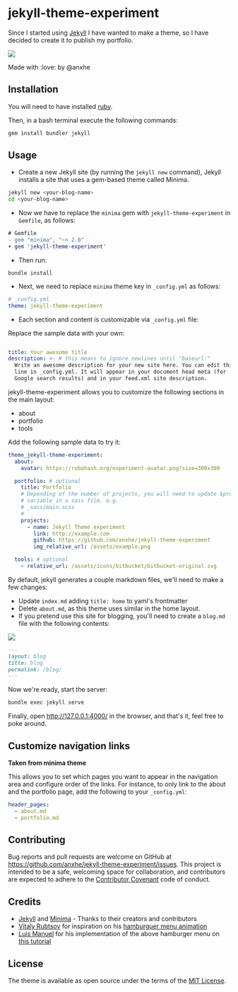 # jekyll-theme-experiment

Since I started using [Jekyll](https://jekyllrb.com/) I have wanted to make a theme, so I have decided to create it to publish my portfolio.

![](https://cl.ly/2F3f432B0z09/Screen%20Recording%202018-02-24%20at%2011.23%20p.m..gif)

Made with :love: by @anxhe

## Installation

You will need to have installed [ruby](https://www.ruby-lang.org/en/documentation/installation/).

Then, in a bash terminal execute the following commands:

```sh
gem install bundler jekyll
```

## Usage

- Create a new Jekyll site (by running the `jekyll new` command), Jekyll installs a site that uses a gem-based theme called Minima.

```bash
jekyll new <your-blog-name>
cd <your-blog-name>
```
- Now we have to replace the `minima` gem with `jekyll-theme-experiment` in `Gemfile`, as follows:

```diff
# Gemfile
- gem "minima", "~> 2.0"
+ gem 'jekyll-theme-experiment'
```

- Then run:

`bundle install`

- Next, we need to replace `minima` theme key in `_config.yml` as follows:

```yml
# _config.yml
theme: jekyll-theme-experiment
```

- Each section and content is customizable via `_config.yml` file:

Replace the sample data with your own:

```yml

title: Your awesome title
description: >- # this means to ignore newlines until "baseurl:"
  Write an awesome description for your new site here. You can edit this
  line in _config.yml. It will appear in your document head meta (for
  Google search results) and in your feed.xml site description.
```

jekyll-theme-experiment allows you to customize the following sections in the main layout:

  - about
  - portfolio
  - tools

Add the following sample data to try it:

```yml
theme_jekyll-theme-experiment:
  about:
    avatar: https://robohash.org/experiment-avatar.png?size=300x300

  portfolio: # optional
    title: Portfolio
    # Depending of the number of projects, you will need to update $projects
    # variable in a sass file. e.g.
    # _sass/main.scss
    #
    projects:
      - name: Jekyll Theme experiment
        link: http://example.com
        github: https://github.com/anxhe/jekyll-theme-experiment
        img_relative_url: /assets/example.png

  tools: # optional
    - relative_url: /assets/icons/bitbucket/bitbucket-original.svg
```

By default, jekyll generates a couple markdown files, we'll need to make
a few changes:

- Update `index.md` adding `title: home` to yaml's frontmatter
- Delete `about.md`, as this theme uses similar in the home layout.
- If you pretend use this site for blogging, you'll need to create a `blog.md` file with the following contents:

![](https://cl.ly/3h3v3b210c0p/Screen%20Recording%202018-02-24%20at%2011.27%20p.m..gif)

```md
---
layout: blog
title: blog
permalink: /blog/
---
```

Now we're ready, start the server:

```sh
bundle exec jekyll serve
```

Finally, open  http://127.0.0.1:4000/ in the browser, and that's it, feel free to poke around.

## Customize navigation links

**Taken from minima theme**

This allows you to set which pages you want to appear in the navigation area and configure order of the links. For instance, to only link to the about and the portfolio page, add the following to your `_config.yml`:

```yml
header_pages:
  - about.md
  - portfolio.md
```

## Contributing

Bug reports and pull requests are welcome on GitHub at https://github.com/anxhe/jekyll-theme-experiment/issues. This project is intended to be a safe, welcoming space for collaboration, and contributors are expected to adhere to the [Contributor Covenant](http://contributor-covenant.org) code of conduct.

## Credits

- [Jekyll](https://github.com/jekyll/jekyll) and [Minima](https://github.com/jekyll/minima) - Thanks to their creators and contributors
- [Vitaly Rubtsov](https://dribbble.com/Vitwai) for inspiration on  his [hamburguer menu animation](https://dribbble.com/shots/2293621-Hamburger-Menu-Animation)
- [Luis Manuel](https://scotch.io/@lmgonzalves) for his implementation of the above hamburger menu on [this tutorial](https://scotch.io/tutorials/building-a-morphing-hamburger-menu-with-css)

## License

The theme is available as open source under the terms of the [MIT License](https://opensource.org/licenses/MIT).
